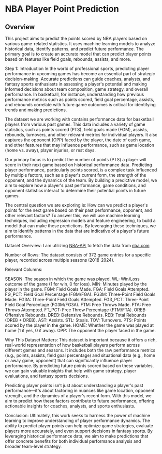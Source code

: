 # NBA Player Point Prediction

## Overview
This project aims to predict the points scored by NBA players based on various game-related statistics. It uses machine learning models to analyze historical data, identify patterns, and predict future performance. The primary goal is to create an accurate model that can predict player points based on features like field goals, rebounds, assists, and more.

Step 1: Introduction
In the world of professional sports, predicting player performance in upcoming games has become an essential part of strategic decision-making. Accurate predictions can guide coaches, analysts, and fantasy sports enthusiasts in assessing a player's potential and making informed decisions about team composition, game strategy, and overall performance. In basketball, for instance, understanding how previous performance metrics such as points scored, field goal percentage, assists, and rebounds correlate with future game outcomes is critical for identifying trends and making predictions.

The dataset we are working with contains performance data for basketball players from various past games. This data includes a variety of game statistics, such as points scored (PTS), field goals made (FGM), assists, rebounds, turnovers, and other relevant metrics for individual players. It also captures the opponent (OPP) faced by the player, the date of each game, and other features that may influence performance, such as game location (home vs. away), player injuries, or rest days.

Our primary focus is to predict the number of points (PTS) a player will score in their next game based on historical performance data. Predicting player performance, particularly points scored, is a complex task influenced by multiple factors, such as a player's current form, the strength of the opponent, and the dynamics of the team. By building a predictive model, we aim to explore how a player's past performance, game conditions, and opponent statistics interact to determine their potential points in future games.

The central question we are exploring is: How can we predict a player's points for the next game based on their past performance, opponent, and other relevant factors? To answer this, we will use machine learning techniques, including regression models and feature engineering, to build a model that can make these predictions. By leveraging these techniques, we aim to identify patterns in the data that are indicative of a player's future performance.

Dataset Overview:
I am utilizing [NBA-API](https://github.com/swar/nba_api) to fetch the data from [nba.com](https://www.nba.com)

Number of Rows: The dataset consists of 372 game entries for a specific player, recorded across multiple seasons (2018-2024).

Relevant Columns:

SEASON: The season in which the game was played.
WL: Win/Loss outcome of the game (1 for win, 0 for loss).
MIN: Minutes played by the player in the game.
FGM: Field Goals Made.
FGA: Field Goals Attempted.
FG_PCT: Field Goal Percentage (FGM/FGA).
FG3M: Three-Point Field Goals Made.
FG3A: Three-Point Field Goals Attempted.
FG3_PCT: Three-Point Field Goal Percentage (FG3M/FG3A).
FTM: Free Throws Made.
FTA: Free Throws Attempted.
FT_PCT: Free Throw Percentage (FTM/FTA).
OREB: Offensive Rebounds.
DREB: Defensive Rebounds.
REB: Total Rebounds (OREB + DREB).
AST: Assists.
STL: Steals.
TOV: Turnovers.
PTS: Points scored by the player in the game.
HOME: Whether the game was played at home (1 if yes, 0 if away).
OPP: The opponent the player faced in the game.

Why This Dataset Matters:
This dataset is important because it offers a rich, real-world representation of how basketball players perform across different games and seasons. It includes both the raw performance metrics (e.g., points, assists, field goal percentage) and situational data (e.g., home or away game, opponent) that can significantly influence player performance. By predicting future points scored based on these variables, we can gain valuable insights that help with game strategy, player evaluations, and fantasy sports decisions.

Predicting player points isn't just about understanding a player's past performance—it's about factoring in nuances like game location, opponent strength, and the dynamics of a player's recent form. With this model, we aim to predict how these factors contribute to future performance, offering actionable insights for coaches, analysts, and sports enthusiasts.

Conclusion:
Ultimately, this work seeks to harness the power of machine learning to improve understanding of player performance dynamics. The ability to predict player points can help optimize game strategies, evaluate players more accurately, and even support decisions in fantasy sports. By leveraging historical performance data, we aim to make predictions that offer concrete benefits for both individual performance analysis and broader team-level strategy.
